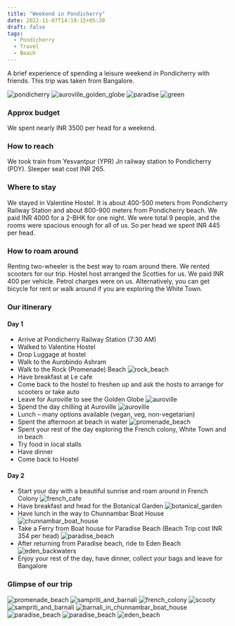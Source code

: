 ```yaml
---
title: "Weekend in Pondicherry"
date: 2022-11-07T14:19:15+05:30
draft: false
tags: 
  - Pondicherry
  - Travel
  - Beach
---
```


A brief experience of spending a leisure weekend in Pondicherry with friends. This trip was taken from Bangalore.

![pondicherry](/images/travel/pondicherry/pondicherry.jpeg)
![auroville_golden_globe](/images/travel/pondicherry/auroville_golden_globe.jpeg)
![paradise](/images/travel/pondicherry/paradise_island.jpg)
![green](/images/travel/pondicherry/green_shade.jpg)


### Approx budget 

We spent nearly INR 3500 per head for a weekend.


### How to reach

We took train from Yesvantpur (YPR) Jn railway station to Pondicherry (PDY). 
Sleeper seat cost INR 265.


### Where to stay

We stayed in Valentine Hostel. It is about 400-500 meters from Pondicherry Railway Station and about 800-900 meters from Pondicherry beach. We paid INR 4000 for a 2-BHK for one night. We were total 9 people, and the rooms were spacious enough for all of us. So per head we spent INR 445 per head.


### How to roam around

Renting two-wheeler is the best way to roam around there. We rented scooters for our trip. Hostel host arranged the Scotties for us. We paid INR 400 per vehicle. Petrol charges were on us.
Alternatively, you can get bicycle for rent or walk around if you are exploring the White Town.


### Our itinerary

#### Day 1

  - Arrive at Pondicherry Railway Station (7:30 AM)
  - Walked to Valentine Hostel
  - Drop Luggage at hostel
  - Walk to the Aurobindo Ashram
  - Walk to the Rock (Promenade) Beach
    ![rock_beach](/images/travel/pondicherry/rock_beach.jpg)
  - Have breakfast at Le cafe
  - Come back to the hostel to freshen up and ask the hosts to arrange for scooters or take auto
  - Leave for Auroville to see the Golden Globe
    ![auroville](/images/travel/pondicherry/auroville_globe.jpg)
  - Spend the day chilling at Auroville
    ![auroville](/images/travel/pondicherry/auroville.jpg)
  - Lunch – many options available (vegan, veg, non-vegetarian)
  - Spent the afternoon at beach in water
    ![promenade_beach](/images/travel/pondicherry/group_in_promenade_beach.jpg)
  - Spent your rest of the day exploring the French colony, White Town and in beach
  - Try food in local stalls
  - Have dinner
  - Come back to Hostel

#### Day 2

  - Start your day with a beautiful sunrise and roam around in French Colony
    ![french_cafe](/images/travel/pondicherry/french_cafe.jpg)
  - Have breakfast and head for the Botanical Garden
    ![botanical_garden](/images/travel/pondicherry/botanical_garden.jpg)
  - Have lunch in the way to Chunnambar Boat House
   ![chunnambar_boat_house](/images/travel/pondicherry/boat_house.jpg)
  - Take a Ferry from Boat house for Paradise Beach (Beach Trip cost INR 354 per head)
    ![paradise_beach](/images/travel/pondicherry/paradise_beach.jpg)
  - After returning from Paradise beach, ride to Eden Beach
    ![eden_backwaters](/images/travel/pondicherry/eden_backwaters.jpg)
  - Enjoy your rest of the day, have dinner, collect your bags and leave for Bangalore


### Glimpse of our trip

![promenade_beach](/images/travel/pondicherry/group_pic.jpg)
![sampriti_and_barnali](/images/travel/pondicherry/sampriti_and_barnali.jpg)
![french_colony](/images/travel/pondicherry/french_colony.jpg)
![scooty](/images/travel/pondicherry/scooty.jpg)
![sampriti_and_barnali](/images/travel/pondicherry/sampriti_and_barnali_in_botanical_garden.jpg)
![barnali_in_chunnambar_boat_house](/images/travel/pondicherry/chunnambar_boat.jpg)
![paradise_beach](/images/travel/pondicherry/paradise_beach_welcome.jpg)
![paradise_beach](/images/travel/pondicherry/group_in_paradise_beach.jpg)
![eden_beach](/images/travel/pondicherry/eden_beach.jpg)
